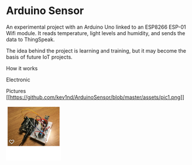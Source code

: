 # Arduino Sensor
An experimental project with an Arduino Uno linked to an ESP8266 ESP-01 Wifi module. 
It reads temperature, light levels and humidity, and sends the data to ThingSpeak.


The idea behind the project is learning and training, but it may become the basis of future IoT projects.

How it works

Electronic 

Pictures
[[https://github.com/kev1nd/ArduinoSensor/blob/master/assets/pic1.png]]

![Picture of prototype board](https://github.com/kev1nd/ArduinoSensor/blob/master/assets/pic1.png)

